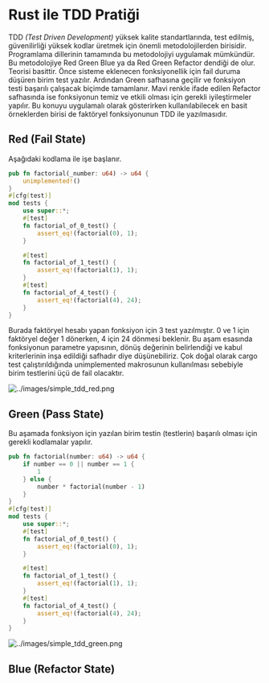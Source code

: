 # Rust ile TDD Pratiği

TDD _(Test Driven Development)_ yüksek kalite standartlarında, test edilmiş, güvenilirliği yüksek kodlar üretmek için önemli metodolojilerden birisidir. Programlama dillerinin tamamında bu metodolojiyi uygulamak mümkündür. Bu metodolojiye Red Green Blue ya da Red Green Refactor dendiği de olur. Teorisi basittir. Önce sisteme eklenecen fonksiyonellik için fail duruma düşüren birim test yazılır. Ardından Green safhasına geçilir ve fonksiyon testi başarılı çalışacak biçimde tamamlanır. Mavi renkle ifade edilen Refactor safhasında ise fonksiyonun temiz ve etkili olması için gerekli iyileştirmeler yapılır. Bu konuyu uygulamalı olarak gösterirken kullanılabilecek en basit örneklerden birisi de faktöryel fonksiyonunun TDD ile yazılmasıdır.

## Red (Fail State)

Aşağıdaki kodlama ile işe başlanır.

```rust
pub fn factorial(_number: u64) -> u64 {
    unimplemented!()
}
#[cfg(test)]
mod tests {
    use super::*;
    #[test]
    fn factorial_of_0_test() {
        assert_eq!(factorial(0), 1);
    }

    #[test]
    fn factorial_of_1_test() {
        assert_eq!(factorial(1), 1);
    }
    #[test]
    fn factorial_of_4_test() {
        assert_eq!(factorial(4), 24);
    }
}
```

Burada faktöryel hesabı yapan fonksiyon için 3 test yazılmıştır. 0 ve 1 için faktöryel değer 1 dönerken, 4 için 24 dönmesi beklenir. Bu aşam esasında fonksiyonun parametre yapısının, dönüş değerinin belirlendiği ve kabul kriterlerinin inşa edildiği safhadır diye düşünebiliriz. Çok doğal olarak cargo test çalıştırıldığında unimplemented makrosunun kullanılması sebebiyle birim testlerini üçü de fail olacaktır.

![../images/simple_tdd_red.png](../images/simple_tdd_red.png)

## Green (Pass State)

Bu aşamada fonksiyon için yazılan birim testin (testlerin) başarılı olması için gerekli kodlamalar yapılır.

```rust
pub fn factorial(number: u64) -> u64 {
    if number == 0 || number == 1 {
        1
    } else {
        number * factorial(number - 1)
    }
}
#[cfg(test)]
mod tests {
    use super::*;
    #[test]
    fn factorial_of_0_test() {
        assert_eq!(factorial(0), 1);
    }

    #[test]
    fn factorial_of_1_test() {
        assert_eq!(factorial(1), 1);
    }
    #[test]
    fn factorial_of_4_test() {
        assert_eq!(factorial(4), 24);
    }
}
```

![../images/simple_tdd_green.png](../images/simple_tdd_green.png)

## Blue (Refactor State)